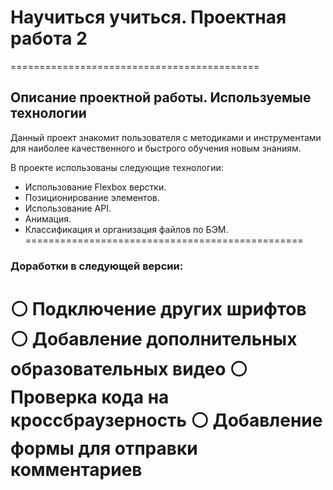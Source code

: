 # **Научиться учиться. Проектная работа 2** 
===========================================
 
 
## **Описание проектной работы. Используемые технологии** 
 
 
Данный проект знакомит пользователя с методиками и инструментами для наиболее качественного и быстрого обучения новым знаниям. 
 
В проекте использованы следующие технологии: 
- Использование Flexbox верстки.
- Позиционирование элементов. 
- Использование API.
- Анимация.
- Классификация и организация файлов по БЭМ. 
================================================
 
 ### **Доработки в следующей версии:**  

⚪  Подключение других шрифтов 
⚪  Добавление дополнительных образовательных видео 
⚪  Проверка кода на кроссбраузерность 
⚪  Добавление формы для отправки комментариев 
===


